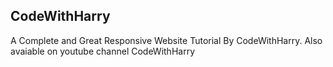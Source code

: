 ## CodeWithHarry
 A Complete and Great Responsive Website Tutorial By CodeWithHarry.
 Also avaiable on youtube channel CodeWithHarry
